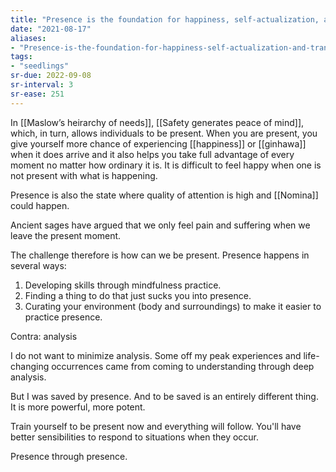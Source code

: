 ```yaml
---
title: "Presence is the foundation for happiness, self-actualization, and transcendence"
date: "2021-08-17"
aliases:
- "Presence-is-the-foundation-for-happiness-self-actualization-and-transcendence"
tags:
- "seedlings"
sr-due: 2022-09-08
sr-interval: 3
sr-ease: 251
---
```


In [[Maslow’s heirarchy of needs]], [[Safety generates peace of mind]], which, in turn, allows individuals to be present. When you are present, you give yourself more chance of experiencing [[happiness]] or [[ginhawa]] when it does arrive and it also helps you take full advantage of every moment no matter how ordinary it is. It is difficult to feel happy when one is not present with what is happening.

Presence is also the state where quality of attention is high and [[Nomina]] could happen.

Ancient sages have argued that we only feel pain and suffering when we leave the present moment.

The challenge therefore is how can we be present. Presence happens in several ways:

1. Developing skills through mindfulness practice.
2. Finding a thing to do that just sucks you into presence.
3. Curating your environment (body and surroundings) to make it easier to practice presence.

Contra: analysis

I do not want to minimize analysis. Some off my peak experiences and life-changing occurrences came from coming to understanding through deep analysis.

But I was saved by presence. And to be saved is an entirely different thing. It is more powerful, more potent.

Train yourself to be present now and everything will follow. You'll have better sensibilities to respond to situations when they occur.

Presence through presence.